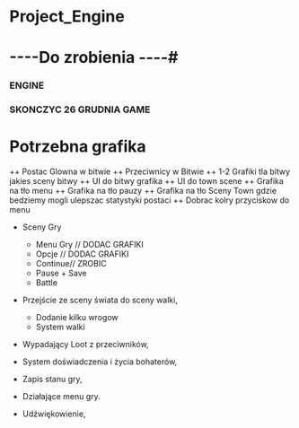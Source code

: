 # Project_Engine

# ----Do zrobienia ----#

### ENGINE ###



### SKONCZYC 26 GRUDNIA GAME ###
# Potrzebna grafika #
++ Postac Glowna w bitwie
++ Przeciwnicy w Bitwie
++ 1-2 Grafiki tla bitwy jakies sceny bitwy
++ UI do bitwy grafika 
++ UI do town scene
++ Grafika na tło menu
++ Grafika na tło pauzy
++ Grafika na tło Sceny Town gdzie bedziemy mogli ulepszac statystyki postaci
++ Dobrac kolry przyciskow do menu


- Sceny Gry
  + Menu Gry // DODAC GRAFIKI
  + Opcje // DODAC GRAFIKI
  + Continue// ZROBIC
  + Pause + Save
  + Battle
  

- Przejście ze sceny świata do sceny walki,
  + Dodanie kilku wrogow
  + System walki 
- Wypadający Loot z przeciwników,
- System doświadczenia i życia bohaterów,
- Zapis stanu gry,
- Działające menu gry.
- Udźwiękowienie,


